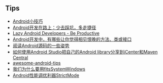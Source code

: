 ## Tips

- [Android小技巧][tips1]
- [Android开发在路上：少去踩坑，多走捷径][tips2]
- [Lazy Android Developers - Be Productive][tips3]
- [Android开发中，有哪些让你觉得相见恨晚的方法、类或接口][tips4]
- [阅读Android源码的一些姿势][tips5]
- [如何使用Android Studio把自己的Android library分享到jCenter和Maven Central][tips6]
- [awesome-android-tips][tips7]
- [我们为什么要用fitsSystemWindows][tips8]
- [Android性能调优利器StrictMode][tips9]


[tips1]: http://android.jobbole.com/80645/
[tips2]: http://djt.qq.com/article/view/1193
[tips3]: https://speakerdeck.com/pareshmayani/lazy-android-developers-be-productive
[tips4]: https://www.zhihu.com/question/33636939
[tips5]: http://zhuanlan.zhihu.com/kaede/20564614
[tips6]: http://www.jcodecraeer.com/a/anzhuokaifa/androidkaifa/2015/0623/3097.html
[tips7]: https://github.com/jiang111/awesome-android-tips
[tips8]: https://github.com/bboyfeiyu/android-tech-frontier/blob/master/issue-35/%E4%B8%BA%E4%BB%80%E4%B9%88%E6%88%91%E4%BB%AC%E8%A6%81%E7%94%A8fitsSystemWindows.md
[tips9]: http://droidyue.com/blog/2015/09/26/android-tuning-tool-strictmode/index.html